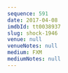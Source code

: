 ```yaml
---
sequence: 591
date: 2017-04-08
imdbId: tt0038937
slug: shock-1946
venue: null
venueNotes: null
medium: FXM
mediumNotes: null
---
```

